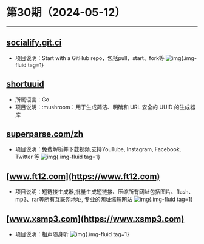 # 第30期（2024-05-12）

---
## [socialify.git.ci](https://socialify.git.ci)
- 项目说明：Start with a GitHub repo，包括pull、start、fork等
![img](https://mirror.ghproxy.com/https://raw.githubusercontent.com/xiaoxuan6/weekly/main/docs/static/images/2024-05-12/1715472818.png){.img-fluid tag=1}

## [shortuuid](https://github.com/lithammer/shortuuid)
- 所属语言：Go
- 项目说明：:mushroom：用于生成简洁、明确和 URL 安全的 UUID 的生成器库

## [superparse.com/zh](https://superparse.com/zh)
- 项目说明：免费解析并下载视频,支持YouTube, Instagram, Facebook, Twitter 等
![img](https://mirror.ghproxy.com/https://raw.githubusercontent.com/xiaoxuan6/weekly/main/docs/static/images/2024-05-12/1715499899.png){.img-fluid tag=1}

## [www.ft12.com](https://www.ft12.com)
- 项目说明：短链接生成器,批量生成短链接、压缩所有网址包括图片、flash、mp3、rar等所有互联网地址, 专业的网址缩短网站
![img](https://mirror.ghproxy.com/https://raw.githubusercontent.com/xiaoxuan6/weekly/main/docs/static/images/2024-05-12/1715500484.png){.img-fluid tag=1}

## [www.xsmp3.com](https://www.xsmp3.com)
- 项目说明：相声随身听
![img](https://mirror.ghproxy.com/https://raw.githubusercontent.com/xiaoxuan6/weekly/main/docs/static/images/2024-05-12/1715508735.png){.img-fluid tag=1}

